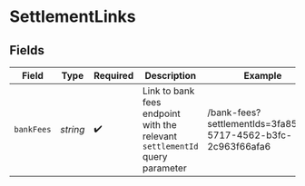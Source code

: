 # SettlementLinks


## Fields

| Field                                                                       | Type                                                                        | Required                                                                    | Description                                                                 | Example                                                                     |
| --------------------------------------------------------------------------- | --------------------------------------------------------------------------- | --------------------------------------------------------------------------- | --------------------------------------------------------------------------- | --------------------------------------------------------------------------- |
| `bankFees`                                                                  | *string*                                                                    | :heavy_check_mark:                                                          | Link to bank fees endpoint with the relevant `settlementId` query parameter | /bank-fees?settlementIds=3fa85f64-5717-4562-b3fc-2c963f66afa6               |